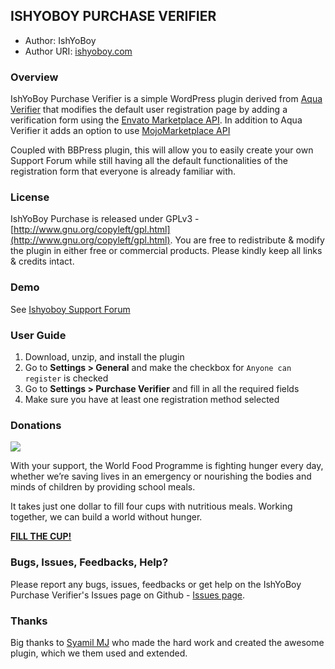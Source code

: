 ## ISHYOBOY PURCHASE VERIFIER

* Author:		IshYoBoy
* Author URI:	[ishyoboy.com](http://ishyoboy.com)

### Overview

IshYoBoy Purchase Verifier is a simple WordPress plugin derived from [Aqua Verifier](https://github.com/syamilmj/Aqua-Verifier) that modifies the default user registration page by adding a verification form using the [Envato Marketplace API](http://themeforest.net/help/api). In addition to Aqua Verifier it adds an option to use [MojoMarketplace API](http://www.mojomarketplace.com/api/v1/documentation)

Coupled with BBPress plugin, this will allow you to easily create your own Support Forum while still having all the default functionalities of the registration form that everyone is already familiar with.

### License

IshYoBoy Purchase is released under GPLv3 - [http://www.gnu.org/copyleft/gpl.html](http://www.gnu.org/copyleft/gpl.html). You are free to redistribute & modify the plugin in either free or commercial products. Please kindly keep all links & credits intact.

### Demo

See [Ishyoboy Support Forum](http://support.ishyoboy.com/)

### User Guide

1. Download, unzip, and install the plugin
2. Go to **Settings > General** and make the checkbox for `Anyone can register` is checked
3. Go to **Settings > Purchase Verifier** and fill in all the required fields
4. Make sure you have at least one registration method selected

### Donations

<a href="https://www.wfp.org/donate/fillthecup?icn=homepage-donate-cup&ici=small-button-link"><img src="https://www.wfp.org/sites/default/files/640x300_donation-form.jpg"/></a>

With your support, the World Food Programme is fighting hunger every day, whether we’re saving lives in an emergency or nourishing the bodies and minds of children by providing school meals.
 
It takes just one dollar to fill four cups with nutritious meals. Working together, we can build a world without hunger.

**<a href="https://www.wfp.org/donate/fillthecup?icn=homepage-donate-cup&ici=small-button-link">FILL THE CUP!</a>**

### Bugs, Issues, Feedbacks, Help?

Please report any bugs, issues, feedbacks or get help on the IshYoBoy Purchase Verifier's Issues page on Github - [Issues page](https://github.com/IshYoBoy/ishyoboy-purchase-verifier/issues).

### Thanks

Big thanks to [Syamil MJ](http://aquagraphite.com/) who made the hard work and created the awesome plugin, which we them used and extended.